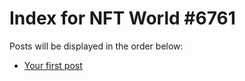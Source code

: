 # Index for NFT World #6761
Posts will be displayed in the order below:

- [Your first post](./001-first.md)

